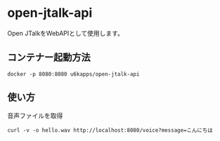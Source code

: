 # open-jtalk-api

Open JTalkをWebAPIとして使用します。

## コンテナー起動方法

```
docker -p 8080:8080 u6kapps/open-jtalk-api
```

## 使い方

音声ファイルを取得

```
curl -v -o hello.wav http://localhost:8080/voice?message=こんにちは
```

